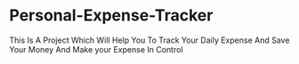 # Personal-Expense-Tracker
This Is A Project Which Will Help You To Track Your Daily Expense And Save Your Money And Make your Expense In Control
